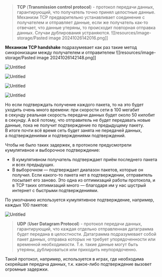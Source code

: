 > **TCP** (**Transmission control protocol**) - протокол передачи данных, гарантирующий, что получатель точно принял целостные данные. 
> Механизм TCP предварительно устанавливает соединение с получателем и отправляет данные, если же получатель как-то отвечает, что данные утеряны, то происходит повторная отправка данных. Случаи дублирования устраняются.
![[resources/image-storage/Pasted image 20241026142016.png]]

**Механизм TCP handshake** подразумевает как раз такие метод синхронизации между получателем и отправителем
![[resources/image-storage/Pasted image 20241026142148.png]]

![Untitled](resources/image-storage/Untitled.webp)

![Untitled](resources/image-storage/Untitled%201.webp)

![Untitled](resources/image-storage/Untitled%202.webp)

![Untitled](resources/image-storage/Untitled%203.webp)

Но если подтверждать получение каждого пакета, то на это будет 
уходить очень много времени: при скорости сети в 100 мегабит в секунду 
реальная скорость передачи данных будет около 50 килобит в секунду. 
А всё потому, что отправитель не будет передавать новые данные, пока 
не получит подтверждение по предыдущему пакету. В итоге почти всё время 
сеть будет занята не передачей данных, а подтверждениями 
и подтверждениями подтверждений.

Чтобы не было таких задержек, в протоколе предусмотрели кумулятивное и выборочное подтверждение:

- В кумулятивном получатель подтверждает приём последнего пакета и всех предыдущих.
- В выборочном — подтверждает диапазон пакетов, которые он получил. Если
какого-то пакета нет в подтверждении, отправитель посылает его заново.
Это одна из оптимизаций работы протокола, и в TCP таких оптимизаций
много — благодаря им у нас шустрый интернет с быстрыми подтверждениями.

По умолчанию используется кумулятивное подтверждение, например, каждых 100 пакетов:

![Untitled](resources/image-storage/Untitled%204.webp)

> **UDP** (**User Datagram Protocol**) - протокол передачи данных, гарантирующий, что каждая отдельно отправленная датаграмма будет передана в целостности. Датаграмма подразумевает собой пакет данных, отправка которых не требует упорядоченности или временной необходимости. Т.е. такие данные могут быть утеряны, дублироваться или приходить неупорядоченно.

Такой протокол, например, используется в играх, где необходима скорейшая передача данных, т.к. какое-либо подтверждение вызовет огромные задержки.